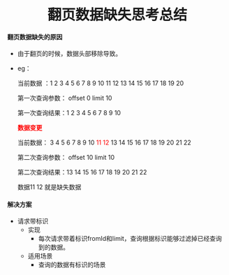 <p align="center"><font size="6"><b>翻页数据缺失思考总结</b></font></p>

#### 翻页数据缺失的原因

- 由于翻页的时候，数据头部移除导致。

- eg：

  当前数据 ：1 2 3 4 5 6 7 8 9 10 11 12 13 14 15 16 17 18 19 20 

  第一次查询参数： offset 0 limit 10

  第一次查询结果：1 2 3 4 5 6 7 8 9 10

  <font color="red"><b>数据变更</b></font>

  当前数据： 3 4 5 6 7 8 9 10 <font color="red">11 12</font> 13 14 15 16 17 18 19 20 21 22

  第二次查询参数： offset 10 limit 10

  第二次查询结果：13 14 15 16 17 18 19 20 21 22

  数据11 12 就是缺失数据

#### 解决方案

- 请求带标识
  - 实现
    - 每次请求带着标识fromId和limit，查询根据标识能够过滤掉已经查询到的数据。
  - 适用场景
    - 查询的数据有标识的场景



